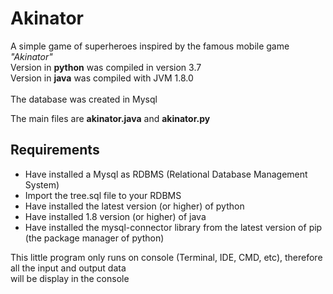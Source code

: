 # Akinator
A simple game of superheroes inspired by the famous mobile game <i>"Akinator"</i><br>
Version in <strong>python</strong> was compiled in version 3.7<br>
Version in <strong>java</strong> was compiled with JVM 1.8.0<br>
<br>The database was created in Mysql<br>

The main files are <strong>akinator.java</strong> and <strong>akinator.py</strong><br>
<h2>Requirements</h2>
<ul>
<li>Have installed a Mysql as RDBMS (Relational Database Management System) </li>
<li>Import the tree.sql file to your RDBMS</li>
<li>Have installed the latest version (or higher) of python</li>
<li>Have installed 1.8 version (or higher) of java</li>
<li>Have installed the mysql-connector library from the latest version of pip (the package manager of python)</li>
</ul>
This little program only runs on console (Terminal, IDE, CMD, etc), therefore all the input and output data<br>
will be display in the console<br>

